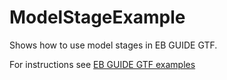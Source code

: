﻿# ModelStageExample

Shows how to use model stages in EB GUIDE GTF.

For instructions see [EB GUIDE GTF examples](../../Readme.md)
